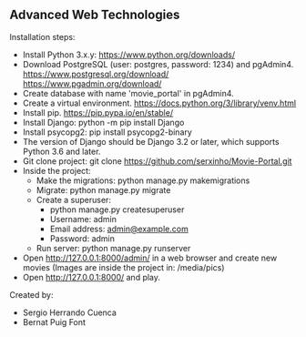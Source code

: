 ## Advanced Web Technologies

Installation steps:

- Install Python 3.x.y: https://www.python.org/downloads/ 
- Download PostgreSQL (user: postgres, password: 1234) and pgAdmin4. https://www.postgresql.org/download/  https://www.pgadmin.org/download/
- Create database with name 'movie_portal' in pgAdmin4.
- Create a virtual environment. https://docs.python.org/3/library/venv.html
- Install pip. https://pip.pypa.io/en/stable/
- Install Django: python -m pip install Django
- Install psycopg2: pip install psycopg2-binary
- The version of Django should be Django 3.2 or later, which supports Python 3.6 and later.
- Git clone project: git clone https://github.com/serxinho/Movie-Portal.git
- Inside the project:
  - Make the migrations: python manage.py makemigrations
  - Migrate: python manage.py migrate
  - Create a superuser: 
    - python manage.py createsuperuser
    - Username: admin
    - Email address: admin@example.com
    - Password: admin 
  - Run server: python manage.py runserver
- Open http://127.0.0.1:8000/admin/  in a web browser and create new movies (Images are inside the project in: /media/pics)
- Open http://127.0.0.1:8000/ and play.



Created by:
- Sergio Herrando Cuenca
- Bernat Puig Font
